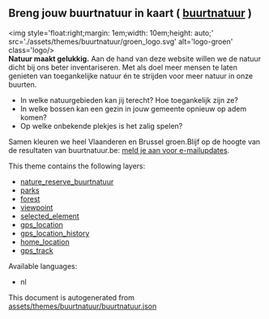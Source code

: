 [//]: # (WARNING: this file is automatically generated. Please find the sources at the bottom and edit those sources)

 Breng jouw buurtnatuur in kaart ( [buurtnatuur](https://mapcomplete.osm.be/buurtnatuur) ) 
-------------------------------------------------------------------------------------------



<img style='float:right;margin: 1em;width: 10em;height: auto;' src='./assets/themes/buurtnatuur/groen_logo.svg' alt='logo-groen' class='logo/> <br /><b>Natuur maakt gelukkig.</b> Aan de hand van deze website willen we de natuur dicht bij ons beter inventariseren. Met als doel meer mensen te laten genieten van toegankelijke natuur én te strijden voor meer natuur in onze buurten.<ul><li>In welke natuurgebieden kan jij terecht? Hoe toegankelijk zijn ze?</li><li>In welke bossen kan een gezin in jouw gemeente opnieuw op adem komen?</li><li>Op welke onbekende plekjes is het zalig spelen?</li></ul><p>Samen kleuren we heel Vlaanderen en Brussel groen.Blijf op de hoogte van de resultaten van buurtnatuur.be: <a href='https://www.groen.be/buurtnatuur' target='_blank'>meld je aan voor e-mailupdates</a>.

This theme contains the following layers:



  - [nature_reserve_buurtnatuur](../Layers/nature_reserve_buurtnatuur.md)
  - [parks](../Layers/parks.md)
  - [forest](../Layers/forest.md)
  - [viewpoint](../Layers/viewpoint.md)
  - [selected_element](../Layers/selected_element.md)
  - [gps_location](../Layers/gps_location.md)
  - [gps_location_history](../Layers/gps_location_history.md)
  - [home_location](../Layers/home_location.md)
  - [gps_track](../Layers/gps_track.md)


Available languages:



  - nl
 

This document is autogenerated from [assets/themes/buurtnatuur/buurtnatuur.json](https://github.com/pietervdvn/MapComplete/blob/develop/assets/themes/buurtnatuur/buurtnatuur.json)
